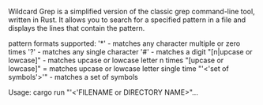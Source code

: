Wildcard Grep is a simplified version of the classic grep command-line tool, written in Rust. It allows you to search for a specified pattern in a file and displays the lines that contain the pattern.

pattern formats supported:
'*' - matches any character multiple or zero times
'?' - matches any single character
'#' - matches a digit
"[n|upcase or lowcase]" - matches upcase or lowcase letter n times
"[upcase or lowcase]" = matches upcase or lowcase letter single time
"'<'set of symbols'>'" - matches a set of symbols 

Usage: cargo run <PATTERN> "'<'FILENAME or DIRECTORY NAME>"...
 
